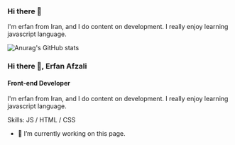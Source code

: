### Hi there 👋

I'm erfan from Iran, and I do content on development. I really enjoy learning javascript language.

![Anurag's GitHub stats](https://github-readme-stats.vercel.app/api?username=erfanafzali&show_icons=true&theme=merko)

### Hi there 👋, Erfan Afzali
#### Front-end Developer

I'm erfan from Iran, and I do content on development. I really enjoy learning javascript language.

Skills: JS / HTML / CSS

- 🔭 I’m currently working on this page. 





